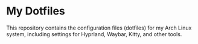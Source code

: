 # My Dotfiles

This repository contains the configuration files (dotfiles) for my Arch Linux system, including settings for Hyprland, Waybar, Kitty, and other tools.

